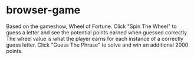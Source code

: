 # browser-game
Based on the gameshow, Wheel of Fortune.
Click "Spin The Wheel" to guess a letter and see the potential points earned when guessed correctly.
The wheel value is what the player earns for each instance of a correctly guess letter.
Click "Guess The Phrase" to solve and win an additional 2000 points.
